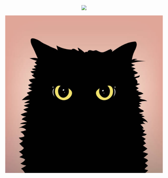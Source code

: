 <div id="header" align="center">
  <img src="https://media.giphy.com/media/BzyTuYCmvSORqs1ABM/giphy.gif" width="100"/>
</div>

![Image alt](https://github.com/T207-pixel/T207-pixel/blob/main/ds.jpg)
